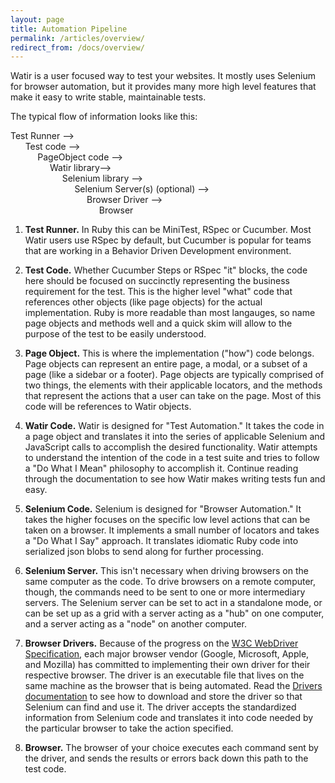 ```yaml
---
layout: page
title: Automation Pipeline
permalink: /articles/overview/
redirect_from: /docs/overview/
---
```


Watir is a user focused way to test your websites. It mostly uses Selenium for
browser automation, but it provides many more high level features that make
it easy to write stable, maintainable tests.

The typical flow of information looks like this: 

Test Runner --> <br />
&nbsp; &nbsp; &nbsp; 
Test code --> <br /> 
&nbsp; &nbsp; &nbsp; &nbsp;&nbsp; &nbsp; 
PageObject code --> <br /> 
&nbsp; &nbsp; &nbsp; &nbsp; &nbsp;&nbsp; &nbsp;&nbsp; &nbsp; 
Watir library-->  <br />
&nbsp; &nbsp; &nbsp; &nbsp; &nbsp; &nbsp;&nbsp; &nbsp;&nbsp; &nbsp;&nbsp; &nbsp; 
Selenium library -->  <br />
&nbsp; &nbsp; &nbsp; &nbsp; &nbsp; &nbsp; &nbsp;&nbsp; &nbsp;&nbsp; &nbsp;&nbsp; &nbsp;&nbsp; &nbsp; 
Selenium Server(s) (optional) --> <br />
&nbsp; &nbsp; &nbsp; &nbsp; &nbsp; &nbsp; &nbsp; &nbsp;&nbsp; &nbsp;&nbsp; &nbsp;&nbsp; &nbsp;&nbsp; &nbsp;&nbsp; &nbsp; 
Browser Driver -->  <br />
&nbsp; &nbsp; &nbsp; &nbsp; &nbsp; &nbsp; &nbsp; &nbsp; &nbsp;&nbsp; &nbsp;&nbsp; &nbsp;&nbsp; &nbsp;&nbsp; &nbsp;&nbsp; &nbsp;&nbsp; &nbsp; 
Browser
                        
1. **Test Runner.** In Ruby this can be MiniTest, RSpec or Cucumber. Most Watir users use RSpec
by default, but Cucumber is popular for teams that are working in a Behavior Driven Development
environment.

2. **Test Code.** Whether Cucumber Steps or RSpec "it" blocks, the code here should be
focused on succinctly representing the business requirement for the test. This is the
higher level "what" code that references other objects (like page objects) for the actual implementation.
Ruby is more readable than most langauges, so name page objects and methods well 
and a quick skim will allow to the purpose of the test to be easily understood.

3. **Page Object.** This is where the implementation ("how") code belongs. 
Page objects can represent an entire page, 
a modal, or a subset of a page (like a sidebar or a footer). 
Page objects are typically comprised of two things, the elements with their applicable locators,
and the methods that represent the actions that a user can take on the page.
Most of this code will be references to Watir objects.

4. **Watir Code.** Watir is designed for "Test Automation." It takes the code 
in a page object and translates
it into the series of applicable Selenium and JavaScript calls to accomplish the desired
functionality. Watir attempts to understand the intention of the code in a test suite
and tries to follow a "Do What I Mean" philosophy to accomplish it. Continue reading 
through the documentation to see how Watir makes writing tests fun and easy.

5. **Selenium Code.** Selenium is designed for "Browser Automation." It takes the higher focuses on the 
specific low level actions that can be taken on a browser. 
It implements a small number of locators and takes a "Do What I Say" approach.
It translates idiomatic Ruby code into serialized json blobs to send along for further processing.

6. **Selenium Server.** This isn't necessary when driving browsers on the same computer as the code.
To drive browsers on a remote computer, though, the commands need to be sent to one or more intermediary
 servers. The Selenium server can be set to act in a standalone mode, or can be set up as 
a grid with a server acting as a "hub" on one computer, and a server acting as a "node" on another computer.

7. **Browser Drivers.** Because of the progress on the [W3C WebDriver Specification](https://w3c.github.io/webdriver/webdriver-spec.html), 
each major browser vendor (Google, Microsoft, Apple, and Mozilla) has committed to 
implementing their own driver for their respective browser. The driver is an executable
file that lives on the same machine as the browser that is being automated. Read the 
[Drivers documentation](../drivers) to see how to download and store the driver so that
Selenium can find and use it. The driver accepts the standardized information from Selenium 
code and translates it into code needed by the particular browser to take the action specified.

8. **Browser.** The browser of your choice executes each command sent by the driver, and sends the results or errors
back down this path to the test code.
